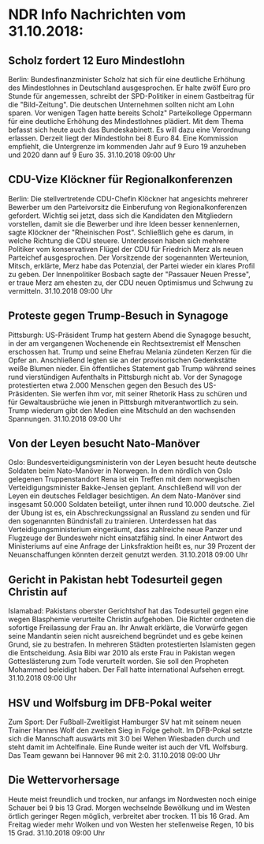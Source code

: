 # NDR Info Nachrichten vom 31.10.2018:


## Scholz fordert 12 Euro Mindestlohn
Berlin: Bundesfinanzminister Scholz hat sich für eine deutliche Erhöhung des Mindestlohnes in Deutschland ausgesprochen. Er halte zwölf Euro pro Stunde für angemessen, schreibt der SPD-Politiker in einem Gastbeitrag für die "Bild-Zeitung". Die deutschen Unternehmen sollten nicht am Lohn sparen. Vor wenigen Tagen hatte bereits Scholz" Parteikollege Oppermann für eine deutliche Erhöhung des Mindestlohnes plädiert. Mit dem Thema befasst sich heute auch das Bundeskabinett. Es will dazu eine Verordnung erlassen. Derzeit liegt der Mindestlohn bei 8 Euro 84. Eine Kommission empfiehlt, die Untergrenze im kommenden Jahr auf 9 Euro 19 anzuheben und 2020 dann auf 9 Euro 35. 31.10.2018 09:00 Uhr 

## CDU-Vize Klöckner für Regionalkonferenzen
Berlin: Die stellvertretende CDU-Chefin Klöckner hat angesichts mehrerer Bewerber um den Parteivorsitz die Einberufung von Regionalkonferenzen gefordert. Wichtig sei jetzt, dass sich die Kandidaten den Mitgliedern vorstellen, damit sie die Bewerber und ihre Ideen besser kennenlernen, sagte Klöckner der "Rheinischen Post". Schließlich gehe es darum, in welche Richtung die CDU steuere. Unterdessen haben sich mehrere Politiker vom konservativen Flügel der CDU für Friedrich Merz als neuen Parteichef ausgesprochen. Der Vorsitzende der sogenannten Werteunion, Mitsch, erklärte, Merz habe das Potenzial, der Partei wieder ein klares Profil zu geben. Der Innenpolitiker Bosbach sagte der "Passauer Neuen Presse", er traue Merz am ehesten zu, der CDU neuen Optimismus und Schwung zu vermitteln. 31.10.2018 09:00 Uhr 

## Proteste gegen Trump-Besuch in Synagoge
Pittsburgh: US-Präsident Trump hat gestern Abend die Synagoge besucht, in der am vergangenen Wochenende ein Rechtsextremist elf Menschen erschossen hat. Trump und seine Ehefrau Melania zündeten Kerzen für die Opfer an. Anschließend legten sie an der provisorischen Gedenkstätte weiße Blumen nieder. Ein öffentliches Statement gab Trump während seines rund vierstündigen Aufenthalts in Pittsburgh nicht ab. Vor der Synagoge protestierten etwa 2.000 Menschen gegen den Besuch des US-Präsidenten. Sie werfen ihm vor, mit seiner Rhetorik Hass zu schüren und für Gewaltausbrüche wie jenen in Pittsburgh mitverantwortlich zu sein. Trump wiederum gibt den Medien eine Mitschuld an den wachsenden Spannungen. 31.10.2018 09:00 Uhr 

## Von der Leyen besucht Nato-Manöver
Oslo:		Bundesverteidigungsministerin von der Leyen besucht heute deutsche Soldaten beim Nato-Manöver in Norwegen. In dem nördlich von Oslo gelegenen Truppenstandort Rena ist ein Treffen mit dem norwegischen Verteidigungsminister Bakke-Jensen geplant. Anschließend will von der Leyen ein deutsches Feldlager besichtigen. An dem Nato-Manöver sind insgesamt 50.000 Soldaten beteiligt, unter ihnen rund 10.000 deutsche. Ziel der Übung ist es, ein Abschreckungssignal an Russland zu senden und für den sogenannten Bündnisfall zu trainieren. Unterdessen hat das Verteidigungsministerium eingeräumt, dass zahlreiche neue Panzer und Flugzeuge der Bundeswehr nicht einsatzfähig sind. In einer Antwort des Ministeriums auf eine Anfrage der Linksfraktion heißt es, nur 39 Prozent der Neuanschaffungen könnten derzeit genutzt werden. 31.10.2018 09:00 Uhr 

## Gericht in Pakistan hebt Todesurteil gegen Christin auf
Islamabad:		Pakistans oberster Gerichtshof hat das Todesurteil gegen eine wegen Blasphemie verurteilte Christin aufgehoben. Die Richter ordneten die sofortige Freilassung der Frau an. Ihr Anwalt erklärte, die Vorwürfe gegen seine Mandantin seien nicht ausreichend begründet und es gebe keinen Grund, sie zu bestrafen. In mehreren Städten protestierten Islamisten gegen die Entscheidung. Asia Bibi war 2010 als erste Frau in Pakistan wegen Gotteslästerung zum Tode verurteilt worden. Sie soll den Propheten Mohammed beleidigt haben. Der Fall hatte international Aufsehen erregt. 31.10.2018 09:00 Uhr 

## HSV und Wolfsburg im DFB-Pokal weiter
Zum Sport: Der Fußball-Zweitligist Hamburger SV hat mit seinem neuen Trainer Hannes Wolf den zweiten Sieg in Folge geholt. Im DFB-Pokal setzte sich die Mannschaft auswärts mit 3:0 bei Wehen Wiesbaden durch und steht damit im Achtelfinale. Eine Runde weiter ist auch der VfL Wolfsburg. Das Team gewann bei Hannover 96 mit 2:0. 31.10.2018 09:00 Uhr 

## Die Wettervorhersage
Heute meist freundlich und trocken, nur anfangs im Nordwesten noch einige Schauer bei 9 bis 13 Grad. Morgen wechselnde Bewölkung und im Westen örtlich geringer Regen möglich, verbreitet aber trocken. 11 bis 16 Grad. Am Freitag wieder mehr Wolken und von Westen her stellenweise Regen, 10 bis 15 Grad. 31.10.2018 09:00 Uhr 
